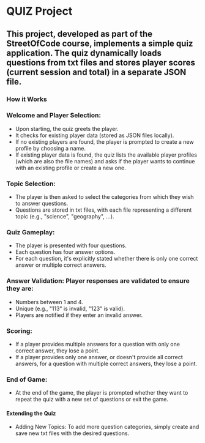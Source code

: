 # QUIZ Project
## This project, developed as part of the StreetOfCode course, implements a simple quiz application. The quiz dynamically loads questions from txt files and stores player scores (current session and total) in a separate JSON file.

### How it Works

### Welcome and Player Selection:
  * Upon starting, the quiz greets the player.
  * It checks for existing player data (stored as JSON files locally).
  * If no existing players are found, the player is prompted to create a new profile by choosing a name.
  * If existing player data is found, the quiz lists the available player profiles (which are also the file names) and asks if the player wants to continue with an existing profile or create a new one.

### Topic Selection:
  * The player is then asked to select the categories from which they wish to answer questions.
  * Questions are stored in txt files, with each file representing a different topic (e.g., "science", "geography", ...).

### Quiz Gameplay:
  * The player is presented with four questions.
  * Each question has four answer options.
  * For each question, it's explicitly stated whether there is only one correct answer or multiple correct answers.

### Answer Validation: Player responses are validated to ensure they are:
  * Numbers between 1 and 4.
  * Unique (e.g., "113" is invalid, "123" is valid).
  * Players are notified if they enter an invalid answer.

### Scoring:
  * If a player provides multiple answers for a question with only one correct answer, they lose a point.
  * If a player provides only one answer, or doesn't provide all correct answers, for a question with multiple correct answers, they lose a point.

### End of Game:
  * At the end of the game, the player is prompted whether they want to repeat the quiz with a new set of questions or exit the game.

#### Extending the Quiz
  * Adding New Topics: To add more question categories, simply create and save new txt files with the desired questions.
